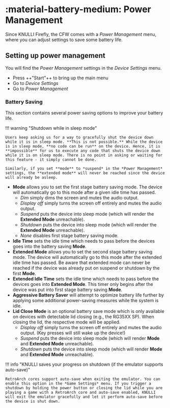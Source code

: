 # :material-battery-medium: Power Management

Since KNULLI Firefly, the CFW comes with a *Power Management* menu, where you can adjust settings to save some battery life.

## Setting up power management

You will find the *Power Management* settings in the *Device Settings* menu.

* Press ++"Start"++ to bring up the main menu
* Go to *Device Settings*
* Go to *Power Management*

### Battery Saving

This section contains several power saving options to improve your battery life.

!!! warning "Shutdown while in sleep mode"

    Users keep asking us for a way to gracefully shut the device down while it is in sleep mode. **This is not possible.** While the device is in sleep mode, **no code can be run** on the device. Hence, it is **impossible** for us to execute any code that shuts the device down while it is on sleep mode. There is no point in asking or waiting for this feature - it simply cannot be done.

    Similarly, if you set **mode** to *suspend* in the *Power Management* settings, the **extended mode** will never be reached since the device will already be asleep.

* **Mode** allows you to set the first stage battery saving mode. The device will automatically go to this mode after a given idle time has passed.
    * *Dim* simply dims the screen and mutes the audio output.
    * *Display off* simply turns the screen off entirely and mutes the audio output.
    * *Suspend* puts the device into sleep mode (which will render the **Extended Mode** unreachable).
    * *Shutdown* puts the device into sleep mode (which will render the **Extended Mode** unreachable).
    * *None* disables first stage battery saving mode.
* **Idle Time** sets the idle time which needs to pass before the devices goes into the battery saving **Mode**.
* **Extended Mode** allows you to set the second stage battery saving mode. The device will automatically go to this mode after the extended idle time has passed. Be aware that extended mode can never be reached if the device was already put on suspend or shutdown by the first **Mode**.
* **Extended Idle Time** sets the idle time which needs to pass before the devices goes into **Extended Mode**. This timer only begins after the device was put into first stage battery saving **Mode**.
* **Aggressive Battery Saver** will attempt to optimize battery life further by applying some additional power-saving measures while the system is idle.
* **Lid Close Mode** is an optional battery save mode which is only available on devices with detectable lid closing (e.g., the RG35XX SP). When closing the lid, the respective mode will be applied.
    * *Display off* simply turns the screen off entirely and mutes the audio output. (Key presses will still wake up the device!)
    * *Suspend* puts the device into sleep mode (which will render **Mode** and **Extended Mode** unreachable).
    * *Shutdown* puts the device into sleep mode (which will render **Mode** and **Extended Mode** unreachable).

!!! info "KNULLI saves your progress on shutdown (if the emulator supports auto-save)"

    RetroArch cores support auto-save when exiting the emulator. You can enable this option in the *Game Settings* menu. If you trigger a shutdown by holding the power button or closing the lid while you are playing a game with a RetroArch core and auto-save enabled, KNULLI will exit the emulator gracefully and let it perform auto-save before the device is shut down.
